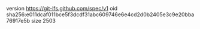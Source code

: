 version https://git-lfs.github.com/spec/v1
oid sha256:e011dcaf011bce5f3dcdf31abc609746e6e4cd2d0b2405e3c9e20bba76917e5b
size 2503
